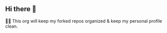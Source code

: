 ## Hi there 👋

🙋‍♀️ This org will keep my forked repos organized & keep my personal profile clean.

